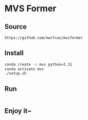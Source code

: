 # MVS Former

## Source

```bash
https://github.com/ewrfcas/mvsformer
```

## Install

```bash
conda create -n mvs python=3.11
conda activate mvs
./setup.sh
```

## Run

```bash

```

## Enjoy it~
